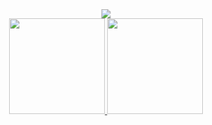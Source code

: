 <div align="center">
  <img src="https://readme-typing-svg.herokuapp.com?font=&weight=300&size=26&duration=4000&pause=600&width=650&color=fff&center=true&vCenter=true&lines=Hi%2C+I'm+Eduardo+Abreu!%F0%9F%91%8B%F0%9F%91%8B;I'm+a+computer+engineering+student;Check+out+some+cool+stuff+below+%F0%9F%8D%B7%F0%9F%97%BF">
</div>

<div align="center">
  <a href="https://github.com/edualfo">
  <img height="169em" src="https://github-readme-stats.vercel.app/api?username=edualfo&show_icons=true&theme=dark&include_all_commits=true&count_private=true&border_radius=0&hide_border=true"/>
  <img height="169em" src="https://streak-stats.demolab.com?user=edualfo&theme=dark&border_radius=0&hide_border=true"/>
</div>

<!---
eduabreulfo/eduabreulfo is a ✨ special ✨ repository because its `README.md` (this file) appears on your GitHub profile.
You can click the Preview link to take a look at your changes.
--->
